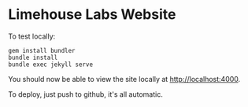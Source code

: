 # Limehouse Labs Website

To test locally:

```
gem install bundler
bundle install
bundle exec jekyll serve
```

You should now be able to view the site locally at [http://localhost:4000](http://localhost:4000).

To deploy, just push to github, it's all automatic.
